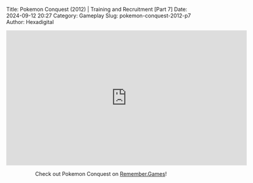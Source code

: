 Title: Pokemon Conquest (2012) | Training and Recruitment [Part 7]
Date: 2024-09-12 20:27
Category: Gameplay
Slug: pokemon-conquest-2012-p7
Author: Hexadigital

<center><iframe src="https://www.youtube.com/embed/zK0HXNW2y0g?feature=oembed" allow="accelerometer; autoplay; encrypted-media; gyroscope; picture-in-picture" width="640" height="360" frameborder="0"></iframe>

Check out Pokemon Conquest on [Remember.Games](https://remember.games/game/408/pokemon-conquest/)!</center>
